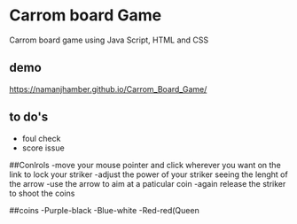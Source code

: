# Carrom board Game 
Carrom board game using Java Script, HTML and CSS 

## demo
https://namanjhamber.github.io/Carrom_Board_Game/

## to do's
- foul check
- score issue

##Conlrols 
-move your mouse pointer and click wherever you want on the link to lock your striker
-adjust the power of your striker seeing the lenght of the arrow
-use the arrow to aim at a paticular coin 
-again release the striker to shoot the coins 

##coins 
-Purple-black 
-Blue-white
-Red-red(Queen
